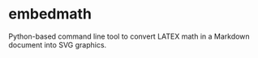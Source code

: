 # embedmath
Python-based command line tool to convert LATEX math in a Markdown document into SVG graphics.
